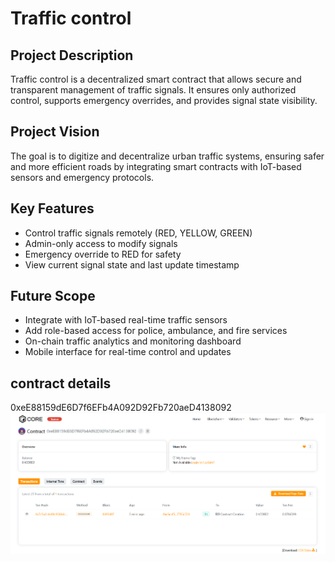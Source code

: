 # Traffic control

## Project Description

Traffic control is a decentralized smart contract that allows secure and transparent management of traffic signals. It ensures only authorized control, supports emergency overrides, and provides signal state visibility.

## Project Vision

The goal is to digitize and decentralize urban traffic systems, ensuring safer and more efficient roads by integrating smart contracts with IoT-based sensors and emergency protocols.

## Key Features

- Control traffic signals remotely (RED, YELLOW, GREEN)
- Admin-only access to modify signals
- Emergency override to RED for safety
- View current signal state and last update timestamp

## Future Scope

- Integrate with IoT-based real-time traffic sensors
- Add role-based access for police, ambulance, and fire services
- On-chain traffic analytics and monitoring dashboard
- Mobile interface for real-time control and updates

## contract details
0xeE88159dE6D7f6EFb4A092D92Fb720aeD4138092
![alt text](image.png)